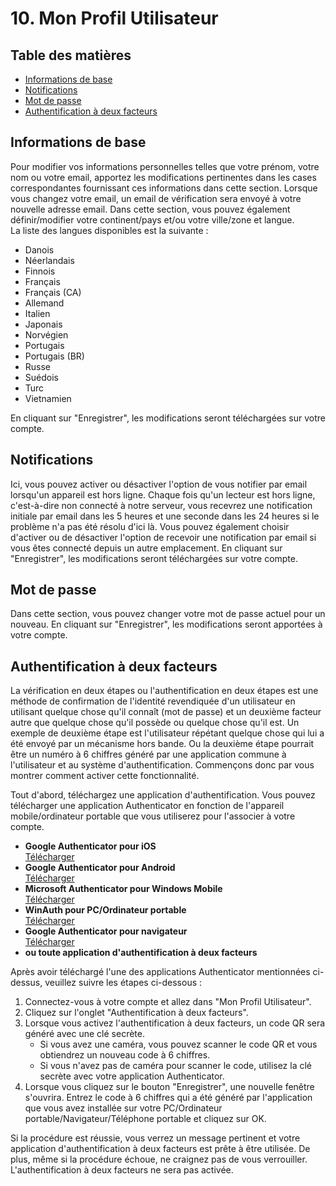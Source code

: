 # 10. Mon Profil Utilisateur

## Table des matières
- [Informations de base](#informations-de-base)
- [Notifications](#notifications)
- [Mot de passe](#mot-de-passe)
- [Authentification à deux facteurs](#authentification-à-deux-facteurs)

## Informations de base
Pour modifier vos informations personnelles telles que votre prénom, votre nom ou votre email, apportez les modifications pertinentes dans les cases correspondantes fournissant ces informations dans cette section. Lorsque vous changez votre email, un email de vérification sera envoyé à votre nouvelle adresse email. Dans cette section, vous pouvez également définir/modifier votre continent/pays et/ou votre ville/zone et langue.  
La liste des langues disponibles est la suivante :
- Danois
- Néerlandais
- Finnois
- Français
- Français (CA)
- Allemand
- Italien
- Japonais
- Norvégien
- Portugais
- Portugais (BR)
- Russe
- Suédois
- Turc
- Vietnamien

En cliquant sur "Enregistrer", les modifications seront téléchargées sur votre compte.

## Notifications
Ici, vous pouvez activer ou désactiver l'option de vous notifier par email lorsqu'un appareil est hors ligne. Chaque fois qu'un lecteur est hors ligne, c'est-à-dire non connecté à notre serveur, vous recevrez une notification initiale par email dans les 5 heures et une seconde dans les 24 heures si le problème n'a pas été résolu d'ici là. Vous pouvez également choisir d'activer ou de désactiver l'option de recevoir une notification par email si vous êtes connecté depuis un autre emplacement. En cliquant sur "Enregistrer", les modifications seront téléchargées sur votre compte.

## Mot de passe
Dans cette section, vous pouvez changer votre mot de passe actuel pour un nouveau. En cliquant sur "Enregistrer", les modifications seront apportées à votre compte.

## Authentification à deux facteurs
La vérification en deux étapes ou l'authentification en deux étapes est une méthode de confirmation de l'identité revendiquée d'un utilisateur en utilisant quelque chose qu'il connaît (mot de passe) et un deuxième facteur autre que quelque chose qu'il possède ou quelque chose qu'il est. Un exemple de deuxième étape est l'utilisateur répétant quelque chose qui lui a été envoyé par un mécanisme hors bande. Ou la deuxième étape pourrait être un numéro à 6 chiffres généré par une application commune à l'utilisateur et au système d'authentification. Commençons donc par vous montrer comment activer cette fonctionnalité.

Tout d'abord, téléchargez une application d'authentification. Vous pouvez télécharger une application Authenticator en fonction de l'appareil mobile/ordinateur portable que vous utiliserez pour l'associer à votre compte.
- **Google Authenticator pour iOS**  
  [Télécharger](https://itunes.apple.com/gr/app/google-authenticator/id388497605?mt=8)
- **Google Authenticator pour Android**  
  [Télécharger](https://play.google.com/store/apps/details?id=com.google.android.apps.authenticator2&hl=en)
- **Microsoft Authenticator pour Windows Mobile**  
  [Télécharger](https://www.microsoft.com/en-us/p/microsoft-authenticator/9nblgggzmcj6?activetab=pivot:regionofsystemrequirementstab)
- **WinAuth pour PC/Ordinateur portable**  
  [Télécharger](https://winauth.github.io/winauth/download.html)
- **Google Authenticator pour navigateur**  
  [Télécharger](https://chrome.google.com/webstore/detail/authenticator/bhghoamapcdpbohphigoooaddinpkbai?hl=en)
- **ou toute application d'authentification à deux facteurs**

Après avoir téléchargé l'une des applications Authenticator mentionnées ci-dessus, veuillez suivre les étapes ci-dessous :
1. Connectez-vous à votre compte et allez dans "Mon Profil Utilisateur".
2. Cliquez sur l'onglet "Authentification à deux facteurs".
3. Lorsque vous activez l'authentification à deux facteurs, un code QR sera généré avec une clé secrète.
   - Si vous avez une caméra, vous pouvez scanner le code QR et vous obtiendrez un nouveau code à 6 chiffres.
   - Si vous n'avez pas de caméra pour scanner le code, utilisez la clé secrète avec votre application Authenticator.
4. Lorsque vous cliquez sur le bouton "Enregistrer", une nouvelle fenêtre s'ouvrira. Entrez le code à 6 chiffres qui a été généré par l'application que vous avez installée sur votre PC/Ordinateur portable/Navigateur/Téléphone portable et cliquez sur OK.

Si la procédure est réussie, vous verrez un message pertinent et votre application d'authentification à deux facteurs est prête à être utilisée. De plus, même si la procédure échoue, ne craignez pas de vous verrouiller. L'authentification à deux facteurs ne sera pas activée.
